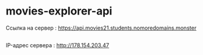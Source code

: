 # movies-explorer-api
Ссылка на сервер : https://api.movies21.students.nomoredomains.monster
##
IP-адрес сервера : http://178.154.203.47
